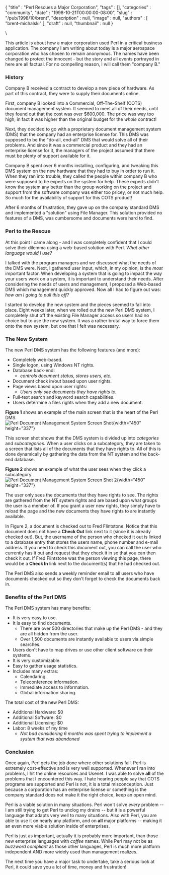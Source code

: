 {
   "title" : "Perl Rescues a Major Corporation",
   "tags" : [],
   "categories" : "community",
   "date" : "1998-10-21T00:00:00-08:00",
   "slug" : "/pub/1998/10/brent",
   "description" : null,
   "image" : null,
   "authors" : [
      "brent-michalski"
   ],
   "draft" : null,
   "thumbnail" : null
}



\

This article is about how a major corporation used Perl in a critical
business application. The company I am writing about today is a major
aerospace corporation who has chosen to remain anonymous. The names have
been changed to protect the innocent - but the story and all events
portrayed in here are all factual. For no compelling reason, I will call
them "company B."

### History

Company B received a contract to develop a new piece of hardware. As
part of this contract, they were to supply their documents online.

First, company B looked into a Commercial, Off-The-Shelf (COTS) document
management system. It seemed to meet all of their needs, until they
found out that the cost was over \$600,000. The price was way too high,
in fact it was higher than the original budget for the *whole* contract!

Next, they decided to go with a proprietary document management system
(DMS) that the company had an enterprise license for. This DMS was
supposed to be the "do-all, end-all" DMS that would solve all of their
problems. And since it was a commercial product and they had an
enterprise license for it, the managers of the project assumed that
there must be plenty of support available for it.

Company B spent over 6 months installing, configuring, and tweaking this
DMS system on the new hardware that they had to buy in order to run it.
When they ran into trouble, they called the people within company B who
were supposed to be experts on the system for help. These experts didn't
know the system any better than the group working on the project and
support from the software company was either too pricey, or not much
help. So much for the availability of support for this COTS product!

After 6 months of frustration, they gave up on the company standard DMS
and implemented a "solution" using File Manager. This solution provided
no features of a DMS, was cumbersome and documents were hard to find.

### Perl to the Rescue

At this point I came along - and I was completely confident that I could
solve their dilemma using a web-based solution with Perl. *What other
language would I use?*

I talked with the program managers and we discussed what the needs of
the DMS were. Next, I gathered user input, which, in my opinion, is the
*most* important factor. When developing a system that is going to
impact the way your users work on a system, it is important to
understand their needs. After considering the needs of users and
management, I proposed a Web-based DMS which management quickly
approved. Now all I had to figure out was: *how am I going to pull this
off?*

I started to develop the new system and the pieces seemed to fall into
place. Eight weeks later, when we rolled out the new Perl DMS system, I
completely shut off the existing File Manager access so users had no
choice but to use the new system. It was a rather brutal way to force
them onto the new system, but one that I felt was necessary.

### The New System

The new Perl DMS system has the following features (and more):

-   Completely web-based.
-   Single logon, using Windows NT rights.
-   Database back-end:
    -   *controls document status, stores users, etc.*
-   Document check in/out based upon user rights.
-   Page views based upon user rights:
    -   *Users only see documents they have rights to.*
-   Full-text search and keyword search capabilities.
-   Users determine a files rights when they add a new document.

**Figure 1** shows an example of the main screen that is the heart of
the Perl DMS.\
![Perl Document Management System Screen
Shot](graphics/image1.gif){width="450" height="337"}

This screen shot shows that the DMS system is divided up into
*categories* and *subcategories.* When a user clicks on a subcategory,
they are taken to a screen that lists all of the documents that they
have rights to. All of this is done dynamically by gathering the data
from the NT system and the back-end database.

**Figure 2** shows an example of what the user sees when they click a
subcategory.\
![Perl Document Management System Screen Shot
2](graphics/image2.gif){width="450" height="337"}

The user only sees the documents that they have rights to see. The
rights are gathered from the NT system rights and are based upon what
groups the user is a member of. If you grant a user new rights, they
simply have to reload the page and the new documents they have rights to
are instantly available.

In Figure 2, a document is checked out to Fred Flintstone. Notice that
this document does not have a **Check Out** link next to it (since it is
already checked out). But, the username of the person who checked it out
is linked to a database entry that stores the users name, phone number
and e-mail address. If you need to check this document out, you can call
the user who currently has it out and request that they check it in so
that you can then check it out. If Fred Flintstone was the person
viewing this page, there would be a **Check In** link next to the
document(s) that he had checked out.

The Perl DMS also sends a weekly reminder email to all users who have
documents checked out so they don't forget to check the documents back
in.

### Benefits of the Perl DMS

The Perl DMS system has many benefits:

-   It is very easy to use.
-   It is easy to find documents.
    -   There are over 500 directories that make up the Perl DMS - and
        they are all hidden from the user.
    -   Over 1,500 documents are instantly available to users via simple
        searches.
-   Users don't have to map drives or use other client software on their
    systems.
-   It is very customizable.
-   Easy to gather usage statistics.
-   Includes many extras:
    -   Calendaring.
    -   Teleconference information.
    -   Immediate access to information.
    -   Global information sharing.

The total cost of the new Perl DMS:

-   Additional Hardware: \$0
-   Additional Software: \$0
-   Additional Licensing: \$0
-   Labor: 8 weeks of my time
    -   *Not bad considering 6 months was spent trying to implement a
        system that was abandoned*

### Conclusion

Once again, Perl gets the job done where other solutions fail. Perl is
extremely cost-effective and is very well supported. Whenever I ran into
problems, I hit the online resources and Usenet. I was able to solve
**all** of the problems that I encountered this way. I hate hearing
people say that COTS programs are supported and Perl is not, it is a
total misconception. Just because a corporation has an enterprise
license or something is the company standard does not make it the right
choice, keep an open mind.

Perl is a viable solution in many situations. Perl won't solve *every*
problem -- I am still trying to get Perl to unclog my drains -- but it
is a powerful language that adapts very well to many situations. Also
with Perl, you are able to use it on nearly any platform, and on **all**
major platforms -- making it an even more viable solution inside of
enterprises.

Perl is just as important, actually it is probably more important, than
those new enterprise languages with *coffee* names. While Perl may not
be as *buzzword compliant* as those other languages, Perl is much more
platform independent AND more widely used than management realizes.

The next time you have a major task to undertake, take a serious look at
Perl, it could save you a lot of time, money and frustration!

